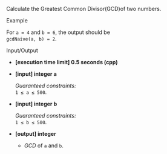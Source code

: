 
Calculate the  Greatest Common Divisor(GCD)of two numbers.

Example

For  `a = 4`  and  `b = 6`, the output should be  
`gcdNaive(a, b) = 2`.

Input/Output

-   **[execution time limit] 0.5 seconds (cpp)**
    
-   **[input] integer a**
    
    _Guaranteed constraints:_  
    `1 ≤ a ≤ 500`.
    
-   **[input] integer b**
    
    _Guaranteed constraints:_  
    `1 ≤ b ≤ 500`.
    
-   **[output] integer**
    
    -   _GCD_  of  `a`  and  `b`.